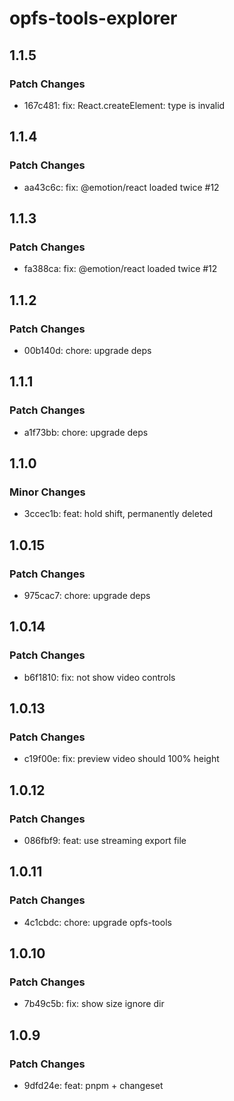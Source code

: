 # opfs-tools-explorer

## 1.1.5

### Patch Changes

- 167c481: fix: React.createElement: type is invalid

## 1.1.4

### Patch Changes

- aa43c6c: fix: @emotion/react loaded twice #12

## 1.1.3

### Patch Changes

- fa388ca: fix: @emotion/react loaded twice #12

## 1.1.2

### Patch Changes

- 00b140d: chore: upgrade deps

## 1.1.1

### Patch Changes

- a1f73bb: chore: upgrade deps

## 1.1.0

### Minor Changes

- 3ccec1b: feat: hold shift, permanently deleted

## 1.0.15

### Patch Changes

- 975cac7: chore: upgrade deps

## 1.0.14

### Patch Changes

- b6f1810: fix: not show video controls

## 1.0.13

### Patch Changes

- c19f00e: fix: preview video should 100% height

## 1.0.12

### Patch Changes

- 086fbf9: feat: use streaming export file

## 1.0.11

### Patch Changes

- 4c1cbdc: chore: upgrade opfs-tools

## 1.0.10

### Patch Changes

- 7b49c5b: fix: show size ignore dir

## 1.0.9

### Patch Changes

- 9dfd24e: feat: pnpm + changeset
